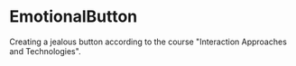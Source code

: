 # EmotionalButton
Creating a jealous button according to the course "Interaction Approaches and Technologies".
